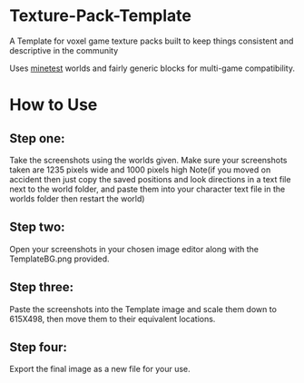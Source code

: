 # Texture-Pack-Template
A Template for voxel game texture packs built to keep things consistent and descriptive in the community


Uses [minetest](https://github.com/minetest/minetest) worlds and fairly generic blocks for multi-game compatibility.


# How to Use
## Step one:
Take the screenshots using the worlds given. Make sure your screenshots taken are 1235 pixels wide and 1000 pixels high Note(if you moved on accident then just copy the saved positions and look directions in a text file next to the world folder, and paste them into your character text file in the worlds folder then restart the world)

## Step two:
Open your screenshots in your chosen image editor along with the TemplateBG.png provided.

## Step three:
Paste the screenshots into the Template image and scale them down to 615X498, then move them to their equivalent locations.

## Step four:
Export the final image as a new file for your use.
